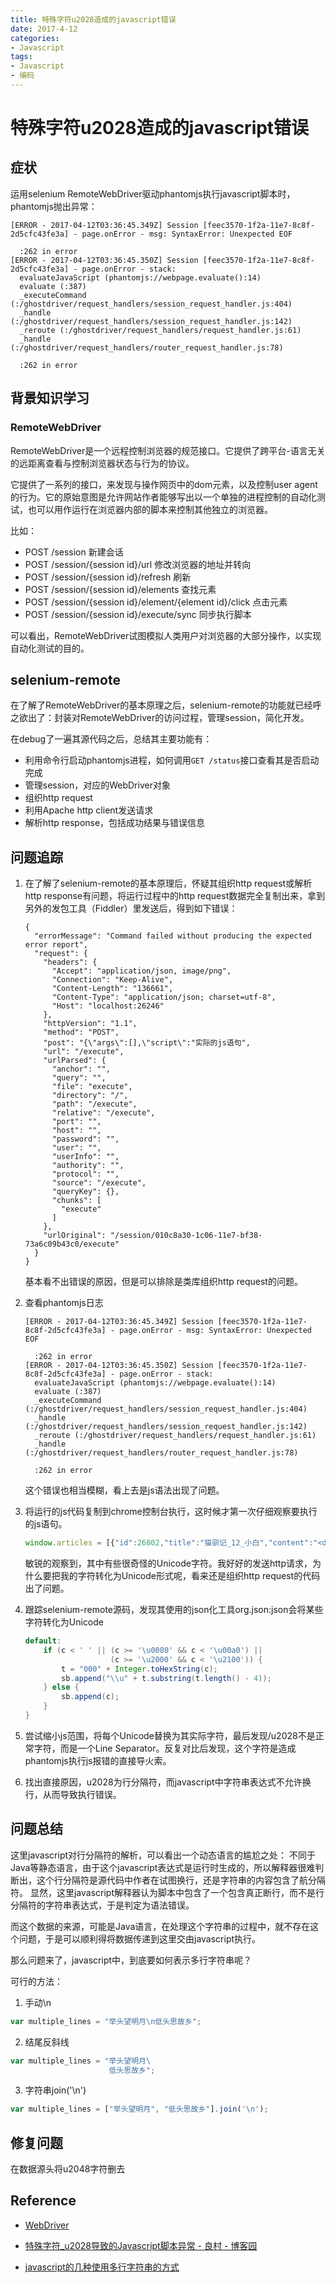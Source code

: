 ```yaml
---
title: 特殊字符u2028造成的javascript错误
date: 2017-4-12
categories: 
- Javascript
tags:
- Javascript
- 编码
---
```


# 特殊字符u2028造成的javascript错误

## 症状

运用selenium RemoteWebDriver驱动phantomjs执行javascript脚本时，phantomjs抛出异常：
```
[ERROR - 2017-04-12T03:36:45.349Z] Session [feec3570-1f2a-11e7-8c8f-2d5cfc43fe3a] - page.onError - msg: SyntaxError: Unexpected EOF

  :262 in error
[ERROR - 2017-04-12T03:36:45.350Z] Session [feec3570-1f2a-11e7-8c8f-2d5cfc43fe3a] - page.onError - stack:
  evaluateJavaScript (phantomjs://webpage.evaluate():14)
  evaluate (:387)
  _executeCommand (:/ghostdriver/request_handlers/session_request_handler.js:404)
  _handle (:/ghostdriver/request_handlers/session_request_handler.js:142)
  _reroute (:/ghostdriver/request_handlers/request_handler.js:61)
  _handle (:/ghostdriver/request_handlers/router_request_handler.js:78)

  :262 in error
```

## 背景知识学习

### RemoteWebDriver

RemoteWebDriver是一个远程控制浏览器的规范接口。它提供了跨平台-语言无关的远距离查看与控制浏览器状态与行为的协议。

它提供了一系列的接口，来发现与操作网页中的dom元素，以及控制user agent的行为。它的原始意图是允许网站作者能够写出以一个单独的进程控制的自动化测试，也可以用作运行在浏览器内部的脚本来控制其他独立的浏览器。

比如：

* POST /session 新建会话
* POST /session/{session id}/url 修改浏览器的地址并转向
* POST /session/{session id}/refresh 刷新
* POST /session/{session id}/elements 查找元素
* POST /session/{session id}/element/{element id}/click 点击元素
* POST /session/{session id}/execute/sync 同步执行脚本

可以看出，RemoteWebDriver试图模拟人类用户对浏览器的大部分操作，以实现自动化测试的目的。

## selenium-remote

在了解了RemoteWebDriver的基本原理之后，selenium-remote的功能就已经呼之欲出了：封装对RemoteWebDriver的访问过程，管理session，简化开发。

在debug了一遍其源代码之后，总结其主要功能有：
* 利用命令行启动phantomjs进程，如何调用`GET /status`接口查看其是否启动完成
* 管理session，对应的WebDriver对象
* 组织http request
* 利用Apache http client发送请求
* 解析http response，包括成功结果与错误信息

## 问题追踪

1. 在了解了selenium-remote的基本原理后，怀疑其组织http request或解析http response有问题，将运行过程中的http request数据完全复制出来，拿到另外的发包工具（Fiddler）里发送后，得到如下错误：
    
    ```
    {
      "errorMessage": "Command failed without producing the expected error report",
      "request": {
        "headers": {
          "Accept": "application/json, image/png",
          "Connection": "Keep-Alive",
          "Content-Length": "136661",
          "Content-Type": "application/json; charset=utf-8",
          "Host": "localhost:26246"
        },
        "httpVersion": "1.1",
        "method": "POST",
        "post": "{\"args\":[],\"script\":"实际的js语句",
        "url": "/execute",
        "urlParsed": {
          "anchor": "",
          "query": "",
          "file": "execute",
          "directory": "/",
          "path": "/execute",
          "relative": "/execute",
          "port": "",
          "host": "",
          "password": "",
          "user": "",
          "userInfo": "",
          "authority": "",
          "protocol": "",
          "source": "/execute",
          "queryKey": {},
          "chunks": [
            "execute"
          ]
        },
        "urlOriginal": "/session/010c8a30-1c06-11e7-bf38-73a6c09b43c0/execute"
      }
    }
    ```
    基本看不出错误的原因，但是可以排除是类库组织http request的问题。

2. 查看phantomjs日志
    
    ```
    [ERROR - 2017-04-12T03:36:45.349Z] Session [feec3570-1f2a-11e7-8c8f-2d5cfc43fe3a] - page.onError - msg: SyntaxError: Unexpected EOF
    
      :262 in error
    [ERROR - 2017-04-12T03:36:45.350Z] Session [feec3570-1f2a-11e7-8c8f-2d5cfc43fe3a] - page.onError - stack:
      evaluateJavaScript (phantomjs://webpage.evaluate():14)
      evaluate (:387)
      _executeCommand (:/ghostdriver/request_handlers/session_request_handler.js:404)
      _handle (:/ghostdriver/request_handlers/session_request_handler.js:142)
      _reroute (:/ghostdriver/request_handlers/request_handler.js:61)
      _handle (:/ghostdriver/request_handlers/router_request_handler.js:78)
    
      :262 in error
    ```
    这个错误也相当模糊，看上去是js语法出现了问题。

3. 将运行的js代码复制到chrome控制台执行，这时候才第一次仔细观察要执行的js语句。

    ```javascript
    window.articles = [{"id":26802,"title":"猫驯记_12_小白","content":"<div class=\"show-content\">\n          <blockquote><p>猫也是人类最好的朋友，但它们绝不会屈尊承认这件事。<br> \u2014\u2014Doug Larson，作家<\/p><\/blockquote>\n<p>很久以前的那只小白猫似乎没有这么活泼。不知道是星座、血型还是性别原因\u2026\u2026反正小白就是比较沉稳。对，他叫小白。<\/p>\n<p>那时我在一个旧小区里租了套旧房子住，房东是个酷爱安利产品、并且将推广安利视为人生目标的老太太。安利老太太本来打算把这套房子按照学校宿舍风格装修\u2014\u2014在所有空间里都摆上双层铁架床，而且尽量省钱\u2014\u2014不过可能是高估了租客对双层床的偏好，最终剩下大堆床架床板，都胡乱塞在厅里。<\/p>\n<p>那套房间在一楼，空间不大，阳光不多，水泥地面冰凉。厨房和洗手间几乎是原生态，木门上涂了层黄漆，早已片片斑驳。<\/p>\n<p>小白第一次看见这套房子，抬头看了看我，然后往我手里吐了个泡泡。那天天气很热，他中暑了。<\/p>\n<p>当时小白很小，才和我手掌差不多长。尾巴细细瘦瘦，脑袋大大的，总是睁一只眼闭一只眼。脑袋上一小撮黑毛滑稽地竖着，身上的白毛还不够长，能看见粉红色的皮肤。<\/p>\n<p>小白在我手里不住吐泡泡，口水把下巴洇湿了一片。我也没什么经验，只能捧着他走来走去通风，帮他擦嘴角的口水。又倒了点水端到他嘴边，直到他开始喝水，才放心了下来。<\/p>\n<p>我去跟附近工地的工人们要了些沙子，又去买了点肉。回到家，发现小白不见了。<\/p>\n<p>那套房子基本上一览无余。两个旧沙发、一张折叠桌，剩下就是几张双层床。窗户和门都关好了，小家伙能跑到哪里去呢？<\/p>\n<p>不在厨房，也不在洗手间。唯一的可能，就是在那堆床板床架里。<\/p>\n<p>\u201c喵？\u201d我叫。<\/p>\n<p>没有回应。<\/p>\n<p>那堆床板床架结构很复杂，充满巧夺天工的随意感，像是实体化的混沌。我不敢动任何一块，因为那东西倒下来的方向和位置完全无法预测。我只能向每个缝隙里张望，点亮手机屏幕来照明，一边喵喵叫个不停。<\/p>\n<p>该死，我甚至连个手电都没有。<\/p>\n<p>我在考虑要不要去买个手电的时候，听到一声细细的\u201c喵~~\u201d。声音弱得让我怀疑自己幻听。<\/p>\n<p>\u201c喵~~\u201d又一声，细细弱弱怯生生的。是真的。<\/p>\n<p>我终于看见小白，在靠墙的角落里，紧贴着墙。两只大眼睛望着我，小下巴微微发抖。<\/p>\n<p>可是我够不着他。<\/p>\n<p>我坐在地上，和小白隔着一大堆杂物沟通。<\/p>\n<p>\u201c过来吧，来喝水？\u201d<\/p>\n<p>\u201c过来，来吃肉？\u201d\u2028<\/p>\n<p>小白惊恐地望着我。<\/p>\n<p>\u201c乖，来，要上厕所吗？\u201d我尽可能把声调再调整柔和一点。<\/p>\n<p>小白犹犹豫豫走近了两步，站住了。我伸出手，他又退后两步。<\/p>\n<p>我们就这样僵持了一下午。直到第二天早上，小白还缩在杂物堆里，偶尔轻轻叫一声。<\/p>\n<p>我下班回来，才看见杂物堆里探出一颗小脑袋，圆溜溜两只眼睛盯着我。头顶上的一撮黑毛还竖着，身上的颜色像是用久了的白麻布。<\/p>\n<p>\u201c小白？\u201d我慢慢走近。<\/p>\n<p>\u201c喵~~\u201d他回应，退后了一步，站住了。<\/p>\n<p>我伸手把他抱起来，他没躲开。小肚子扁扁的，细细的小肋骨根根分明。<\/p>\n<p>\u201c我们是室友啦。\u201d我对他说，\u201c请多多关照啊。\u201d<\/p>\n<p>小白的肚子贴在我手心，轻轻叫了一声。<\/p>\n\n        <\/div>"}];window.pageSizeId = 1;
    ```
    敏锐的观察到，其中有些很奇怪的Unicode字符。我好好的发送http请求，为什么要把我的字符转化为Unicode形式呢，看来还是组织http request的代码出了问题。

4. 跟踪selenium-remote源码，发现其使用的json化工具org.json:json会将某些字符转化为Unicode
    
    ```java
    default:
        if (c < ' ' || (c >= '\u0080' && c < '\u00a0') ||
                       (c >= '\u2000' && c < '\u2100')) {
            t = "000" + Integer.toHexString(c);
            sb.append("\\u" + t.substring(t.length() - 4));
        } else {
            sb.append(c);
        }
    }
    ```

5. 尝试缩小js范围，将每个Unicode替换为其实际字符，最后发现/u2028不是正常字符，而是一个Line Separator。反复对比后发现，这个字符是造成phantomjs执行js报错的直接导火索。

6. 找出直接原因，u2028为行分隔符，而javascript中字符串表达式不允许换行，从而导致执行错误。

## 问题总结

这里javascript对行分隔符的解析，可以看出一个动态语言的尴尬之处：
不同于Java等静态语言，由于这个javascript表达式是运行时生成的，所以解释器很难判断出，这个行分隔符是源代码中作者在试图换行，还是字符串的内容包含了航分隔符。
显然，这里javascript解释器认为脚本中包含了一个包含真正断行，而不是行分隔符的字符串表达式，于是判定为语法错误。

而这个数据的来源，可能是Java语言，在处理这个字符串的过程中，就不存在这个问题，于是可以顺利得将数据传递到这里交由javascript执行。

那么问题来了，javascript中，到底要如何表示多行字符串呢？

可行的方法：
1. 手动\n
```javascript
var multiple_lines = "举头望明月\n低头思故乡";
```
2. 结尾反斜线
```javascript
var multiple_lines = "举头望明月\
                      低头思故乡";
```
3. 字符串join('\n')
```javascript
var multiple_lines = ["举头望明月", "低头思故乡"].join('\n');
```

## 修复问题

在数据源头将u2048字符删去

## Reference

* [WebDriver](https://w3c.github.io/webdriver/webdriver-spec.html)

* [特殊字符_u2028导致的Javascript脚本异常 - 良村 - 博客园](http://www.cnblogs.com/rrooyy/p/5349978.html)

* [javascript的几种使用多行字符串的方式](http://jser.me/2013/08/20/javascript%E7%9A%84%E5%87%A0%E7%A7%8D%E4%BD%BF%E7%94%A8%E5%A4%9A%E8%A1%8C%E5%AD%97%E7%AC%A6%E4%B8%B2%E7%9A%84%E6%96%B9%E5%BC%8F.html)